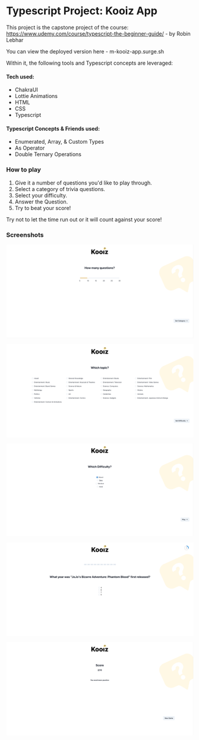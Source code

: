# Typescript Project: Kooiz App

This project is the capstone project of the course: https://www.udemy.com/course/typescript-the-beginner-guide/ - by Robin Lebhar

You can view the deployed version here - m-kooiz-app.surge.sh

Within it, the following tools and Typescript concepts are leveraged:

#### Tech used:

- ChakraUI
- Lottie Animations
- HTML
- CSS
- Typescript

#### Typescript Concepts & Friends used:

- Enumerated, Array, & Custom Types
- As Operator
- Double Ternary Operations

### How to play

1. Give it a number of questions you'd like to play through.
2. Select a category of trivia questions.
3. Select your difficulty.
4. Answer the Question.
5. Try to beat your score!

Try not to let the time run out or it will count against your score!

### Screenshots

![Give it a number of questions you'd like to play through. - Screen](./public/SetQuestions.png)

![Select a category of trivia questions. - Screen](./public/SetCategories.png)

![Select your difficulty. - Screen](./public/Difficulty.png)

![Answer the Question. - Screen](./public/Play.png)

![Try to beat your score! - Screen](./public/Score.png)
